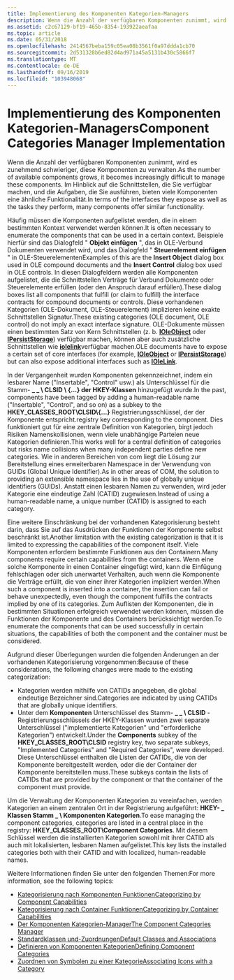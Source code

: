 ```yaml
---
title: Implementierung des Komponenten Kategorien-Managers
description: Wenn die Anzahl der verfügbaren Komponenten zunimmt, wird es zunehmend schwieriger, diese Komponenten zu verwalten. Im Hinblick auf die Schnittstellen, die Sie verfügbar machen, und die Aufgaben, die Sie ausführen, bieten viele Komponenten eine ähnliche Funktionalität.
ms.assetid: c2c67129-bf19-465b-8354-193922aeafaa
ms.topic: article
ms.date: 05/31/2018
ms.openlocfilehash: 2414567beba159c05ea08b3561f0a97ddda1cb70
ms.sourcegitcommit: 2d531328b6ed82d4ad971a45a5131b430c5866f7
ms.translationtype: MT
ms.contentlocale: de-DE
ms.lasthandoff: 09/16/2019
ms.locfileid: "103948068"
---
```

# <a name="component-categories-manager-implementation"></a><span data-ttu-id="ee8a9-104">Implementierung des Komponenten Kategorien-Managers</span><span class="sxs-lookup"><span data-stu-id="ee8a9-104">Component Categories Manager Implementation</span></span>

<span data-ttu-id="ee8a9-105">Wenn die Anzahl der verfügbaren Komponenten zunimmt, wird es zunehmend schwieriger, diese Komponenten zu verwalten.</span><span class="sxs-lookup"><span data-stu-id="ee8a9-105">As the number of available components grows, it becomes increasingly difficult to manage these components.</span></span> <span data-ttu-id="ee8a9-106">Im Hinblick auf die Schnittstellen, die Sie verfügbar machen, und die Aufgaben, die Sie ausführen, bieten viele Komponenten eine ähnliche Funktionalität.</span><span class="sxs-lookup"><span data-stu-id="ee8a9-106">In terms of the interfaces they expose as well as the tasks they perform, many components offer similar functionality.</span></span>

<span data-ttu-id="ee8a9-107">Häufig müssen die Komponenten aufgelistet werden, die in einem bestimmten Kontext verwendet werden können.</span><span class="sxs-lookup"><span data-stu-id="ee8a9-107">It is often necessary to enumerate the components that can be used in a certain context.</span></span> <span data-ttu-id="ee8a9-108">Beispiele hierfür sind das Dialogfeld " **Objekt einfügen** ", das in OLE-Verbund Dokumenten verwendet wird, und das Dialogfeld " **Steuerelement einfügen** " in OLE-Steuerelementen</span><span class="sxs-lookup"><span data-stu-id="ee8a9-108">Examples of this are the **Insert Object** dialog box used in OLE compound documents and the **Insert Control** dialog box used in OLE controls.</span></span> <span data-ttu-id="ee8a9-109">In diesen Dialogfeldern werden alle Komponenten aufgelistet, die die Schnittstellen Verträge für Verbund Dokumente oder Steuerelemente erfüllen (oder den Anspruch darauf erfüllen).</span><span class="sxs-lookup"><span data-stu-id="ee8a9-109">These dialog boxes list all components that fulfill (or claim to fulfill) the interface contracts for compound documents or controls.</span></span> <span data-ttu-id="ee8a9-110">Diese vorhandenen Kategorien (OLE-Dokument, OLE-Steuerelement) implizieren keine exakte Schnittstellen Signatur.</span><span class="sxs-lookup"><span data-stu-id="ee8a9-110">These existing categories (OLE document, OLE control) do not imply an exact interface signature.</span></span> <span data-ttu-id="ee8a9-111">OLE-Dokumente müssen einen bestimmten Satz von Kern Schnittstellen (z. b. [**IOleObject**](/windows/desktop/api/OleIdl/nn-oleidl-ioleobject) oder [**IPersistStorage**](/windows/desktop/api/ObjIdl/nn-objidl-ipersiststorage)) verfügbar machen, können aber auch zusätzliche Schnittstellen wie [**iolelink**](/windows/desktop/api/OleIdl/nn-oleidl-iolelink)verfügbar machen.</span><span class="sxs-lookup"><span data-stu-id="ee8a9-111">OLE documents have to expose a certain set of core interfaces (for example, [**IOleObject**](/windows/desktop/api/OleIdl/nn-oleidl-ioleobject) or [**IPersistStorage**](/windows/desktop/api/ObjIdl/nn-objidl-ipersiststorage)) but can also expose additional interfaces such as [**IOleLink**](/windows/desktop/api/OleIdl/nn-oleidl-iolelink).</span></span>

<span data-ttu-id="ee8a9-112">In der Vergangenheit wurden Komponenten gekennzeichnet, indem ein lesbarer Name ("Insertable", "Control" usw.) als Unterschlüssel für die Stamm- **\_ \_ \\ CLSID \\ {...} der HKEY-Klassen** hinzugefügt wurde.</span><span class="sxs-lookup"><span data-stu-id="ee8a9-112">In the past, components have been tagged by adding a human-readable name ("Insertable", "Control", and so on) as a subkey to the **HKEY\_CLASSES\_ROOT\\CLSID\\{...}**</span></span> <span data-ttu-id="ee8a9-113">Registrierungsschlüssel, der der Komponente entspricht.</span><span class="sxs-lookup"><span data-stu-id="ee8a9-113">registry key corresponding to the component.</span></span> <span data-ttu-id="ee8a9-114">Dies funktioniert gut für eine zentrale Definition von Kategorien, birgt jedoch Risiken Namenskollisionen, wenn viele unabhängige Parteien neue Kategorien definieren.</span><span class="sxs-lookup"><span data-stu-id="ee8a9-114">This works well for a central definition of categories but risks name collisions when many independent parties define new categories.</span></span> <span data-ttu-id="ee8a9-115">Wie in anderen Bereichen von com liegt die Lösung zur Bereitstellung eines erweiterbaren Namespace in der Verwendung von GUIDs (Global Unique Identifier).</span><span class="sxs-lookup"><span data-stu-id="ee8a9-115">As in other areas of COM, the solution to providing an extensible namespace lies in the use of globally unique identifiers (GUIDs).</span></span> <span data-ttu-id="ee8a9-116">Anstatt einen lesbaren Namen zu verwenden, wird jeder Kategorie eine eindeutige Zahl (CATID) zugewiesen.</span><span class="sxs-lookup"><span data-stu-id="ee8a9-116">Instead of using a human-readable name, a unique number (CATID) is assigned to each category.</span></span>

<span data-ttu-id="ee8a9-117">Eine weitere Einschränkung bei der vorhandenen Kategorisierung besteht darin, dass Sie auf das Ausdrücken der Funktionen der Komponente selbst beschränkt ist.</span><span class="sxs-lookup"><span data-stu-id="ee8a9-117">Another limitation with the existing categorization is that it is limited to expressing the capabilities of the component itself.</span></span> <span data-ttu-id="ee8a9-118">Viele Komponenten erfordern bestimmte Funktionen aus den Containern.</span><span class="sxs-lookup"><span data-stu-id="ee8a9-118">Many components require certain capabilities from the containers.</span></span> <span data-ttu-id="ee8a9-119">Wenn eine solche Komponente in einen Container eingefügt wird, kann die Einfügung fehlschlagen oder sich unerwartet Verhalten, auch wenn die Komponente die Verträge erfüllt, die von einer ihrer Kategorien impliziert werden.</span><span class="sxs-lookup"><span data-stu-id="ee8a9-119">When such a component is inserted into a container, the insertion can fail or behave unexpectedly, even though the component fulfills the contracts implied by one of its categories.</span></span> <span data-ttu-id="ee8a9-120">Zum Auflisten der Komponenten, die in bestimmten Situationen erfolgreich verwendet werden können, müssen die Funktionen der Komponente und des Containers berücksichtigt werden.</span><span class="sxs-lookup"><span data-stu-id="ee8a9-120">To enumerate the components that can be used successfully in certain situations, the capabilities of both the component and the container must be considered.</span></span>

<span data-ttu-id="ee8a9-121">Aufgrund dieser Überlegungen wurden die folgenden Änderungen an der vorhandenen Kategorisierung vorgenommen:</span><span class="sxs-lookup"><span data-stu-id="ee8a9-121">Because of these considerations, the following changes were made to the existing categorization:</span></span>

-   <span data-ttu-id="ee8a9-122">Kategorien werden mithilfe von CATIDs angegeben, die global eindeutige Bezeichner sind.</span><span class="sxs-lookup"><span data-stu-id="ee8a9-122">Categories are indicated by using CATIDs that are globally unique identifiers.</span></span>
-   <span data-ttu-id="ee8a9-123">Unter dem **Komponenten** Unterschlüssel des Stamm- **\_ \_ \\ CLSID** -Registrierungsschlüssels der HKEY-Klassen wurden zwei separate Unterschlüssel ("implementierte Kategorien" und "erforderliche Kategorien") entwickelt.</span><span class="sxs-lookup"><span data-stu-id="ee8a9-123">Under the **Components** subkey of the **HKEY\_CLASSES\_ROOT\\CLSID** registry key, two separate subkeys, "Implemented Categories" and "Required Categories", were developed.</span></span> <span data-ttu-id="ee8a9-124">Diese Unterschlüssel enthalten die Listen der CATIDs, die von der Komponente bereitgestellt werden, oder die der Container der Komponente bereitstellen muss.</span><span class="sxs-lookup"><span data-stu-id="ee8a9-124">These subkeys contain the lists of CATIDs that are provided by the component or that the container of the component must provide.</span></span>

<span data-ttu-id="ee8a9-125">Um die Verwaltung der Komponenten Kategorien zu vereinfachen, werden Kategorien an einem zentralen Ort in der Registrierung aufgeführt: **HKEY- \_ Klassen Stamm \_ \\ Komponenten Kategorien**.</span><span class="sxs-lookup"><span data-stu-id="ee8a9-125">To ease managing the component categories, categories are listed in a central place in the registry: **HKEY\_CLASSES\_ROOT\\Component Categories**.</span></span> <span data-ttu-id="ee8a9-126">Mit diesem Schlüssel werden die installierten Kategorien sowohl mit ihrer CATID als auch mit lokalisierten, lesbaren Namen aufgelistet.</span><span class="sxs-lookup"><span data-stu-id="ee8a9-126">This key lists the installed categories both with their CATID and with localized, human-readable names.</span></span>

<span data-ttu-id="ee8a9-127">Weitere Informationen finden Sie unter den folgenden Themen:</span><span class="sxs-lookup"><span data-stu-id="ee8a9-127">For more information, see the following topics:</span></span>

-   [<span data-ttu-id="ee8a9-128">Kategorisierung nach Komponenten Funktionen</span><span class="sxs-lookup"><span data-stu-id="ee8a9-128">Categorizing by Component Capabilities</span></span>](categorizing-by-component-capabilities.md)
-   [<span data-ttu-id="ee8a9-129">Kategorisierung nach Container Funktionen</span><span class="sxs-lookup"><span data-stu-id="ee8a9-129">Categorizing by Container Capabilities</span></span>](categorizing-by-container-capabilities.md)
-   [<span data-ttu-id="ee8a9-130">Der Komponenten Kategorien-Manager</span><span class="sxs-lookup"><span data-stu-id="ee8a9-130">The Component Categories Manager</span></span>](the-component-categories-manager.md)
-   [<span data-ttu-id="ee8a9-131">Standardklassen und-Zuordnungen</span><span class="sxs-lookup"><span data-stu-id="ee8a9-131">Default Classes and Associations</span></span>](default-classes-and-associations.md)
-   [<span data-ttu-id="ee8a9-132">Definieren von Komponenten Kategorien</span><span class="sxs-lookup"><span data-stu-id="ee8a9-132">Defining Component Categories</span></span>](defining-component-categories.md)
-   [<span data-ttu-id="ee8a9-133">Zuordnen von Symbolen zu einer Kategorie</span><span class="sxs-lookup"><span data-stu-id="ee8a9-133">Associating Icons with a Category</span></span>](associating-icons-with-a-category.md)

 

 




